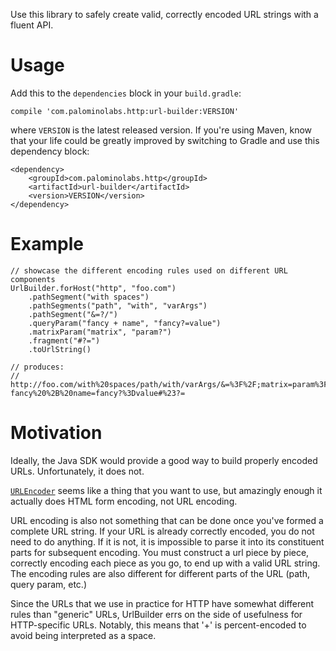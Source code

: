 Use this library to safely create valid, correctly encoded URL strings with a fluent API.

# Usage

Add this to the `dependencies` block in your `build.gradle`:

    compile 'com.palominolabs.http:url-builder:VERSION'

where `VERSION` is the latest released version.  If you're using Maven, know that your life could be greatly improved by switching to Gradle and use this dependency block:

    <dependency>
        <groupId>com.palominolabs.http</groupId>
        <artifactId>url-builder</artifactId>
        <version>VERSION</version>
    </dependency>

# Example

```
// showcase the different encoding rules used on different URL components
UrlBuilder.forHost("http", "foo.com")
    .pathSegment("with spaces")
    .pathSegments("path", "with", "varArgs")
    .pathSegment("&=?/")
    .queryParam("fancy + name", "fancy?=value")
    .matrixParam("matrix", "param?")
    .fragment("#?=")
    .toUrlString()

// produces:
// http://foo.com/with%20spaces/path/with/varArgs/&=%3F%2F;matrix=param%3F?fancy%20%2B%20name=fancy?%3Dvalue#%23?=

```

# Motivation

Ideally, the Java SDK would provide a good way to build properly encoded URLs. Unfortunately, it does not.

[`URLEncoder`](http://docs.oracle.com/javase/7/docs/api/java/net/URLEncoder.html) seems like a thing that you want to use, but amazingly enough it actually does HTML form encoding, not URL encoding.

URL encoding is also not something that can be done once you've formed a complete URL string. If your URL is already correctly encoded, you do not need to do anything. If it is not, it is impossible to parse it into its constituent parts for subsequent encoding. You must construct a url piece by piece, correctly encoding each piece as you go, to end up with a valid URL string. The encoding rules are also different for different parts of the URL (path, query param, etc.)

 Since the URLs that we use in practice for HTTP have somewhat different rules than "generic" URLs, UrlBuilder errs on the side of usefulness for HTTP-specific URLs. Notably, this means that '+' is percent-encoded to avoid being interpreted as a space.
